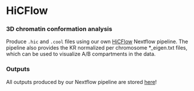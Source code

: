 # HiCFlow
### 3D chromatin conformation analysis 
Produce `.hic` and `.cool` files using our own [HiCFlow](https://github.com/Rohit-Satyam/HiCFlow/tree/main) Nextflow pipeline. The pipeline also provides the KR normalized per chromosome *_eigen.txt files, which can be used to visualize A/B compartments in the data.

### Outputs 
All outputs produced by our Nextflow pipeline are stored [here](https://drive.google.com/drive/folders/1OMh9CYRXUutohMCCoLdFgclWD7HIktn7?usp=sharing)!
